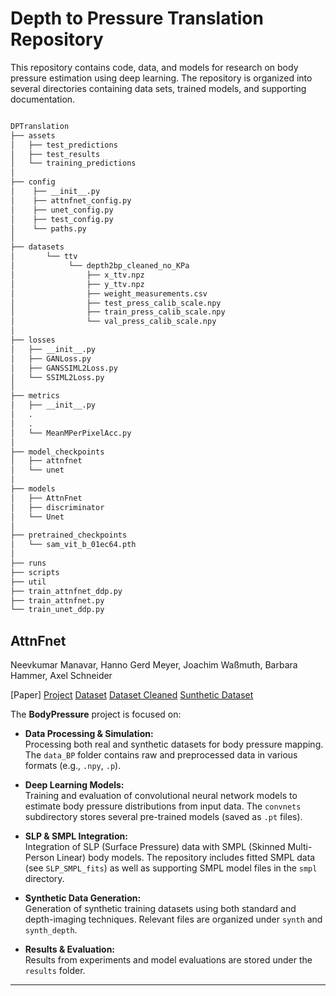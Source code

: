 # Depth to Pressure Translation Repository

This repository contains code, data, and models for research on body pressure estimation using deep learning. The repository is organized into several directories containing data sets, trained models, and supporting documentation.

```bash

DPTranslation
├── assets
│   ├── test_predictions
│   ├── test_results   
│   └── training_predictions
│
├── config
│    ├── __init__.py
│    ├── attnfnet_config.py
│    ├── unet_config.py
│    ├── test_config.py
│    └── paths.py
│
├── datasets
│       └── ttv
│            └── depth2bp_cleaned_no_KPa
│                ├── x_ttv.npz
│                ├── y_ttv.npz
│                ├── weight_measurements.csv
│                ├── test_press_calib_scale.npy
│                ├── train_press_calib_scale.npy
│                └── val_press_calib_scale.npy       
│
├── losses
│   ├── __init__.py
│   ├── GANLoss.py
│   ├── GANSSIML2Loss.py
│   └── SSIML2Loss.py   
│
├── metrics
│   ├── __init__.py
│   .
│   .
│   └── MeanMPerPixelAcc.py
│     
├── model_checkpoints
│   ├── attnfnet
│   └── unet
│
├── models
│   ├── AttnFnet
│   ├── discriminator
│   └── Unet
│
├── pretrained_checkpoints
│   └── sam_vit_b_01ec64.pth
│
├── runs
├── scripts
├── util
├── train_attnfnet_ddp.py
├── train_attnfnet.py
└── train_unet_ddp.py
```

## AttnFnet
Neevkumar Manavar, Hanno Gerd Meyer, Joachim Waßmuth, Barbara Hammer, Axel Schneider

[Paper] [Project](https://www.sail.nrw/project/care-bed-robotics/) [Dataset](https://web.northeastern.edu/ostadabbas/2019/06/27/multimodal-in-bed-pose-estimation/) [Dataset Cleaned](https://doi.org/10.7910/DVN/ZS7TQS) [Sunthetic Dataset](https://doi.org/10.7910/DVN/C6J1SP)

The **BodyPressure** project is focused on:

- **Data Processing & Simulation:**  
  Processing both real and synthetic datasets for body pressure mapping. The `data_BP` folder contains raw and preprocessed data in various formats (e.g., `.npy`, `.p`).

- **Deep Learning Models:**  
  Training and evaluation of convolutional neural network models to estimate body pressure distributions from input data. The `convnets` subdirectory stores several pre-trained models (saved as `.pt` files).

- **SLP & SMPL Integration:**  
  Integration of SLP (Surface Pressure) data with SMPL (Skinned Multi-Person Linear) body models. The repository includes fitted SMPL data (see `SLP_SMPL_fits`) as well as supporting SMPL model files in the `smpl` directory.

- **Synthetic Data Generation:**  
  Generation of synthetic training datasets using both standard and depth-imaging techniques. Relevant files are organized under `synth` and `synth_depth`.

- **Results & Evaluation:**  
  Results from experiments and model evaluations are stored under the `results` folder.

---
